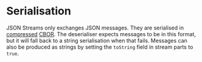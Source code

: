 # Serialisation

JSON Streams only exchanges JSON messages. They are serialised in [compressed](https://datatracker.ietf.org/doc/html/rfc1952) [CBOR](https://tools.ietf.org/html/rfc7049). The deserialiser expects messages to be in this format, but it will fall back to a string serialisation when that fails. Messages can also be produced as strings by setting the `toString` field in stream parts to `true`.
